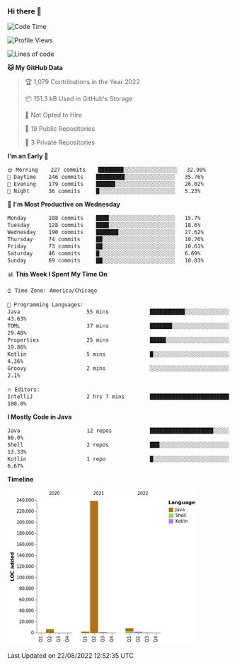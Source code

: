 ### Hi there 👋


<!--START_SECTION:waka-->
![Code Time](http://img.shields.io/badge/Code%20Time-2%2C465%20hrs%2053%20mins-blue)

![Profile Views](http://img.shields.io/badge/Profile%20Views-1-blue)

![Lines of code](https://img.shields.io/badge/From%20Hello%20World%20I%27ve%20Written-259%20Thousand%20lines%20of%20code-blue)

**🐱 My GitHub Data** 

> 🏆 1,079 Contributions in the Year 2022
 > 
> 📦 151.3 kB Used in GitHub's Storage 
 > 
> 🚫 Not Opted to Hire
 > 
> 📜 19 Public Repositories 
 > 
> 🔑 3 Private Repositories  
 > 
**I'm an Early 🐤** 

```text
🌞 Morning    227 commits    ████████░░░░░░░░░░░░░░░░░   32.99% 
🌆 Daytime    246 commits    █████████░░░░░░░░░░░░░░░░   35.76% 
🌃 Evening    179 commits    ██████░░░░░░░░░░░░░░░░░░░   26.02% 
🌙 Night      36 commits     █░░░░░░░░░░░░░░░░░░░░░░░░   5.23%

```
📅 **I'm Most Productive on Wednesday** 

```text
Monday       108 commits    ████░░░░░░░░░░░░░░░░░░░░░   15.7% 
Tuesday      128 commits    ████░░░░░░░░░░░░░░░░░░░░░   18.6% 
Wednesday    190 commits    ███████░░░░░░░░░░░░░░░░░░   27.62% 
Thursday     74 commits     ██░░░░░░░░░░░░░░░░░░░░░░░   10.76% 
Friday       73 commits     ██░░░░░░░░░░░░░░░░░░░░░░░   10.61% 
Saturday     46 commits     █░░░░░░░░░░░░░░░░░░░░░░░░   6.69% 
Sunday       69 commits     ██░░░░░░░░░░░░░░░░░░░░░░░   10.03%

```


📊 **This Week I Spent My Time On** 

```text
⌚︎ Time Zone: America/Chicago

💬 Programming Languages: 
Java                     55 mins             ███████████░░░░░░░░░░░░░░   43.63% 
TOML                     37 mins             ███████░░░░░░░░░░░░░░░░░░   29.46% 
Properties               25 mins             █████░░░░░░░░░░░░░░░░░░░░   19.86% 
Kotlin                   5 mins              █░░░░░░░░░░░░░░░░░░░░░░░░   4.36% 
Groovy                   2 mins              ░░░░░░░░░░░░░░░░░░░░░░░░░   2.1%

🔥 Editors: 
IntelliJ                 2 hrs 7 mins        █████████████████████████   100.0%

```

**I Mostly Code in Java** 

```text
Java                     12 repos            ████████████████████░░░░░   80.0% 
Shell                    2 repos             ███░░░░░░░░░░░░░░░░░░░░░░   13.33% 
Kotlin                   1 repo              █░░░░░░░░░░░░░░░░░░░░░░░░   6.67%

```


**Timeline**

![Chart not found](https://raw.githubusercontent.com/powercasgamer/powercasgamer/master/charts/bar_graph.png) 


 Last Updated on 22/08/2022 12:52:35 UTC
<!--END_SECTION:waka-->
